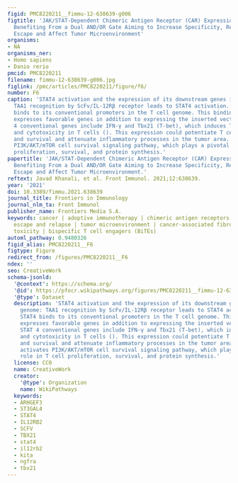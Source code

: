 ```yaml
---
figid: PMC8220211__fimmu-12-638639-g006
figtitle: 'JAK/STAT-Dependent Chimeric Antigen Receptor (CAR) Expression: A Design
  Benefiting From a Dual AND/OR Gate Aiming to Increase Specificity, Reduce Tumor
  Escape and Affect Tumor Microenvironment'
organisms:
- NA
organisms_ner:
- Homo sapiens
- Danio rerio
pmcid: PMC8220211
filename: fimmu-12-638639-g006.jpg
figlink: /pmc/articles/PMC8220211/figure/f6/
number: F6
caption: 'STAT4 activation and the expression of its downstream genes in the genome:
  TAA1 recognition by ScFv/IL-12Rβ receptor leads to STAT4 activation. Activated STAT4
  binds to its conventional promoters in the T cell genome. This binding automatically
  expresses favorable genes in addition to expressing the inserted vector genes. STAT
  4 conventional genes include IFN-γ and Tbx21 (T-bet), which induces TH1 phenotype
  and cytotoxicity in T cells (). This expression could potentiate T cells’ proliferation
  and survival and attenuate inflammatory processes in the tumor area. JAK2 also activates
  PI3K/AKT/mTOR cell survival signaling pathway, which plays a pivotal role in T cell
  proliferation, survival, and protein synthesis.'
papertitle: 'JAK/STAT-Dependent Chimeric Antigen Receptor (CAR) Expression: A Design
  Benefiting From a Dual AND/OR Gate Aiming to Increase Specificity, Reduce Tumor
  Escape and Affect Tumor Microenvironment.'
reftext: Javad Khanali, et al. Front Immunol. 2021;12:638639.
year: '2021'
doi: 10.3389/fimmu.2021.638639
journal_title: Frontiers in Immunology
journal_nlm_ta: Front Immunol
publisher_name: Frontiers Media S.A.
keywords: cancer | adoptive immunotherapy | chimeric antigen receptors T cells | tumor
  escape and relapse | tumor microenvironment | cancer-associated fibroblasts | on-target/off-tumor
  toxicity | bispecific T cell engagers (BiTEs)
automl_pathway: 0.9480326
figid_alias: PMC8220211__F6
figtype: Figure
redirect_from: /figures/PMC8220211__F6
ndex: ''
seo: CreativeWork
schema-jsonld:
  '@context': https://schema.org/
  '@id': https://pfocr.wikipathways.org/figures/PMC8220211__fimmu-12-638639-g006.html
  '@type': Dataset
  description: 'STAT4 activation and the expression of its downstream genes in the
    genome: TAA1 recognition by ScFv/IL-12Rβ receptor leads to STAT4 activation. Activated
    STAT4 binds to its conventional promoters in the T cell genome. This binding automatically
    expresses favorable genes in addition to expressing the inserted vector genes.
    STAT 4 conventional genes include IFN-γ and Tbx21 (T-bet), which induces TH1 phenotype
    and cytotoxicity in T cells (). This expression could potentiate T cells’ proliferation
    and survival and attenuate inflammatory processes in the tumor area. JAK2 also
    activates PI3K/AKT/mTOR cell survival signaling pathway, which plays a pivotal
    role in T cell proliferation, survival, and protein synthesis.'
  license: CC0
  name: CreativeWork
  creator:
    '@type': Organization
    name: WikiPathways
  keywords:
  - ARHGEF3
  - ST3GAL4
  - STAT4
  - IL12RB2
  - SCFV
  - TBX21
  - stat4
  - il12rb2
  - kita
  - ngfra
  - tbx21
---
```


